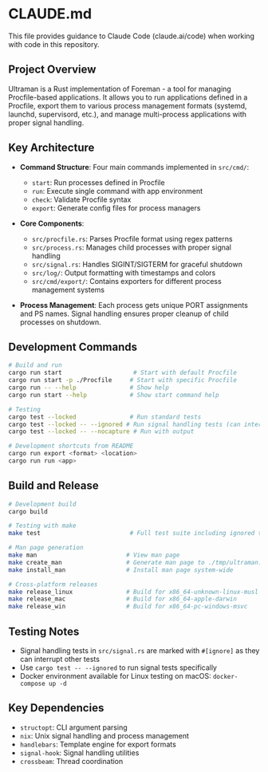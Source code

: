 # CLAUDE.md

This file provides guidance to Claude Code (claude.ai/code) when working with code in this repository.

## Project Overview

Ultraman is a Rust implementation of Foreman - a tool for managing Procfile-based applications. It allows you to run applications defined in a Procfile, export them to various process management formats (systemd, launchd, supervisord, etc.), and manage multi-process applications with proper signal handling.

## Key Architecture

- **Command Structure**: Four main commands implemented in `src/cmd/`:
  - `start`: Run processes defined in Procfile
  - `run`: Execute single command with app environment
  - `check`: Validate Procfile syntax
  - `export`: Generate config files for process managers

- **Core Components**:
  - `src/procfile.rs`: Parses Procfile format using regex patterns
  - `src/process.rs`: Manages child processes with proper signal handling
  - `src/signal.rs`: Handles SIGINT/SIGTERM for graceful shutdown
  - `src/log/`: Output formatting with timestamps and colors
  - `src/cmd/export/`: Contains exporters for different process management systems

- **Process Management**: Each process gets unique PORT assignments and PS names. Signal handling ensures proper cleanup of child processes on shutdown.

## Development Commands

```bash
# Build and run
cargo run start                    # Start with default Procfile
cargo run start -p ./Procfile     # Start with specific Procfile
cargo run -- --help               # Show help
cargo run start --help            # Show start command help

# Testing
cargo test --locked               # Run standard tests
cargo test --locked -- --ignored # Run signal handling tests (can interrupt other tests)
cargo test --locked -- --nocapture # Run with output

# Development shortcuts from README
cargo run export <format> <location>
cargo run run <app>
```

## Build and Release

```bash
# Development build
cargo build

# Testing with make
make test                         # Full test suite including ignored tests

# Man page generation  
make man                         # View man page
make create_man                  # Generate man page to ./tmp/ultraman.1
make install_man                 # Install man page system-wide

# Cross-platform releases
make release_linux               # Build for x86_64-unknown-linux-musl
make release_mac                 # Build for x86_64-apple-darwin  
make release_win                 # Build for x86_64-pc-windows-msvc
```

## Testing Notes

- Signal handling tests in `src/signal.rs` are marked with `#[ignore]` as they can interrupt other tests
- Use `cargo test -- --ignored` to run signal tests specifically
- Docker environment available for Linux testing on macOS: `docker-compose up -d`

## Key Dependencies

- `structopt`: CLI argument parsing
- `nix`: Unix signal handling and process management
- `handlebars`: Template engine for export formats
- `signal-hook`: Signal handling utilities
- `crossbeam`: Thread coordination